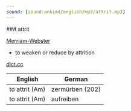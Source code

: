```yaml
---
sound: [sound:ankimd/english/mp3/attrit.mp3]
---
```


\### attrit

[Merriam-Webster](https://www.merriam-webster.com/dictionary/attrit)

- to weaken or reduce by attrition

[dict.cc](https://www.dict.cc/attrit)

| English        | German       |
| -------------- | ------------ |
| to attrit (Am) | zermürben (202) |
| to attrit (Am) | aufreiben |
